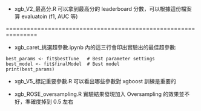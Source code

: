 * xgb_V2_最高分.R 可以拿到最高分的 leaderboard 分數，可以根據這份檔案算 evaluatoin (f1, AUC 等)

===============================================================
* xgb_caret_挑選超參數.ipynb 內的這三行會印出實驗出的最佳超參數:
```
best_params <- fit$bestTune   # Best parameter settings
best_model <- fit$finalModel  # Best model
print(best_params)
```

* xgb_V5_標記重要參數.R 
可以看出哪些參數對 xgboost 訓練是重要的

* xgb_ROSE_oversampling.R 
實驗結果發現加入 Oversampling 的效果並不好，準確度掉到 0.5 左右

